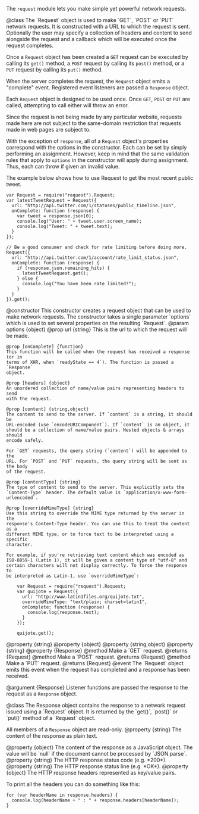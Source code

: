 <!-- This Source Code Form is subject to the terms of the Mozilla Public
   - License, v. 2.0. If a copy of the MPL was not distributed with this
   - file, You can obtain one at http://mozilla.org/MPL/2.0/. -->

The `request` module lets you make simple yet powerful network requests.

<api name="Request">
@class
The `Request` object is used to make `GET`, `POST` or `PUT` network requests.
It is constructed with a URL to which the request is sent. Optionally the user
may specify a collection of headers and content to send alongside the request
and a callback which will be executed once the request completes.

Once a `Request` object has been created a `GET` request can be executed by
calling its `get()` method, a `POST` request by calling its `post()` method,
or a `PUT` request by calling its `put()` method.

When the server completes the request, the `Request` object emits a "complete"
event.  Registered event listeners are passed a `Response` object.

Each `Request` object is designed to be used once. Once `GET`, `POST` or `PUT`
are called, attempting to call either will throw an error.

Since the request is not being made by any particular website, requests made
here are not subject to the same-domain restriction that requests made in web
pages are subject to.

With the exception of `response`, all of a `Request` object's properties
correspond with the options in the constructor. Each can be set by simply
performing an assignment. However, keep in mind that the same validation rules
that apply to `options` in the constructor will apply during assignment. Thus,
each can throw if given an invalid value.

The example below shows how to use Request to get the most recent public tweet.

    var Request = require("request").Request;
    var latestTweetRequest = Request({
      url: "http://api.twitter.com/1/statuses/public_timeline.json",
      onComplete: function (response) {
        var tweet = response.json[0];
        console.log("User: " + tweet.user.screen_name);
        console.log("Tweet: " + tweet.text);
      }
    });

    // Be a good consumer and check for rate limiting before doing more.
    Request({
      url: "http://api.twitter.com/1/account/rate_limit_status.json",
      onComplete: function (response) {
        if (response.json.remaining_hits) {
          latestTweetRequest.get();
        } else {
          console.log("You have been rate limited!");
        }
      }
    }).get();

<api name="Request">
@constructor
This constructor creates a request object that can be used to make network
requests. The constructor takes a single parameter `options` which is used to
set several properties on the resulting `Request`.
@param options {object}
    @prop url {string}
    This is the url to which the request will be made.

    @prop [onComplete] {function}
    This function will be called when the request has received a response (or in
    terms of XHR, when `readyState == 4`). The function is passed a `Response`
    object.

    @prop [headers] {object}
    An unordered collection of name/value pairs representing headers to send
    with the request.

    @prop [content] {string,object}
    The content to send to the server. If `content` is a string, it should be
    URL-encoded (use `encodeURIComponent`). If `content` is an object, it
    should be a collection of name/value pairs. Nested objects & arrays should
    encode safely.

    For `GET` requests, the query string (`content`) will be appended to the
    URL. For `POST` and `PUT` requests, the query string will be sent as the body
    of the request.

    @prop [contentType] {string}
    The type of content to send to the server. This explicitly sets the
    `Content-Type` header. The default value is `application/x-www-form-urlencoded`.

    @prop [overrideMimeType] {string}
    Use this string to override the MIME type returned by the server in the
    response's Content-Type header. You can use this to treat the content as a
    different MIME type, or to force text to be interpreted using a specific
    character.

    For example, if you're retrieving text content which was encoded as
    ISO-8859-1 (Latin 1), it will be given a content type of "utf-8" and
    certain characters will not display correctly. To force the response to
    be interpreted as Latin-1, use `overrideMimeType`:

        var Request = require("request").Request;
        var quijote = Request({
          url: "http://www.latin1files.org/quijote.txt",
          overrideMimeType: "text/plain; charset=latin1",
          onComplete: function (response) {
            console.log(response.text);
          }
        });
        
        quijote.get();

</api>

<api name="url">
@property {string}
</api>

<api name="headers">
@property {object}
</api>

<api name="content">
@property {string,object}
</api>

<api name="contentType">
@property {string}
</api>

<api name="response">
@property {Response}
</api>

<api name="get">
@method
Make a `GET` request.
@returns {Request}
</api>

<api name="post">
@method
Make a `POST` request.
@returns {Request}
</api>

<api name="put">
@method
Make a `PUT` request.
@returns {Request}
</api>

<api name="complete">
@event
The `Request` object emits this event when the request has completed and a
response has been received.

@argument {Response}
Listener functions are passed the response to the request as a `Response` object.
</api>

</api>


<api name="Response">
@class
The Response object contains the response to a network request issued using a
`Request` object. It is returned by the `get()`, `post()` or `put()` method of a
`Request` object.

All members of a `Response` object are read-only.
<api name="text">
@property {string}
The content of the response as plain text.
</api>

<api name="json">
@property {object}
The content of the response as a JavaScript object. The value will be `null`
if the document cannot be processed by `JSON.parse`.
</api>

<api name="status">
@property {string}
The HTTP response status code (e.g. *200*).
</api>

<api name="statusText">
@property {string}
The HTTP response status line (e.g. *OK*).
</api>

<api name="headers">
@property {object}
The HTTP response headers represented as key/value pairs.

To print all the headers you can do something like this:

    for (var headerName in response.headers) {
      console.log(headerName + " : " + response.headers[headerName]);
    }

</api>
</api>
